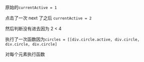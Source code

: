 原始的`currentActive = 1`

点击了一次 next 了之后 `currentActive = 2`

然后判断没有进去因为 2 < 4

执行了一次函数因为`circles = [[div.circle.active, div.circle, div.circle, div.circle]`

对每个元素执行函数				

